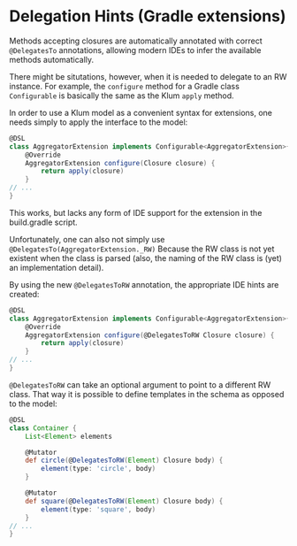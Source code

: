 # Delegation Hints (Gradle extensions)
Methods accepting closures are automatically annotated with correct
`@DelegatesTo` annotations, allowing modern IDEs to infer the available
methods automatically.

There might be situtations, however, when it is needed to delegate
to an RW instance. For example, the `configure` method for a Gradle class
`Configurable` is basically the same as the Klum `apply` method.

In order to use a Klum model as a convenient syntax for extensions, one
needs simply to apply the interface to the model:

```groovy
@DSL
class AggregatorExtension implements Configurable<AggregatorExtension>{
    @Override
    AggregatorExtension configure(Closure closure) {
        return apply(closure)
    }
// ...
}
```

This works, but lacks any form of IDE support for the extension in the
build.gradle script.

Unfortunately, one can also not simply use `@DelegatesTo(AggregatorExtension._RW)`
Because the RW class is not yet existent when the class is parsed (also, the
naming of the RW class is (yet) an implementation detail).

By using the new `@DelegatesToRW` annotation, the appropriate IDE hints
are created:

```groovy
@DSL
class AggregatorExtension implements Configurable<AggregatorExtension>{
    @Override
    AggregatorExtension configure(@DelegatesToRW Closure closure) {
        return apply(closure)
    }
// ...
}
```

`@DelegatesToRW` can take an optional argument to point to a different RW class. That way it is
possible to define templates in the schema as opposed to the model:

```groovy
@DSL
class Container {
    List<Element> elements

    @Mutator
    def circle(@DelegatesToRW(Element) Closure body) {
        element(type: 'circle', body)
    }

    @Mutator
    def square(@DelegatesToRW(Element) Closure body) {
        element(type: 'square', body)
    }
// ...
}
```



